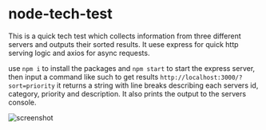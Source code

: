 # node-tech-test

This is a quick tech test which collects information from three different servers and outputs their sorted results. It uese express for quick http serving logic and axios for async requests.

use `npm i` to install the packages and `npm start` to start the express server, then input a command like such to get results
`http://localhost:3000/?sort=priority`
it returns a string with line breaks describing each servers id, category, priority and description. It also prints the output to the servers console.

![screenshot](https://git-repo-img.s3.eu-west-2.amazonaws.com/nodeTechTest.png)
